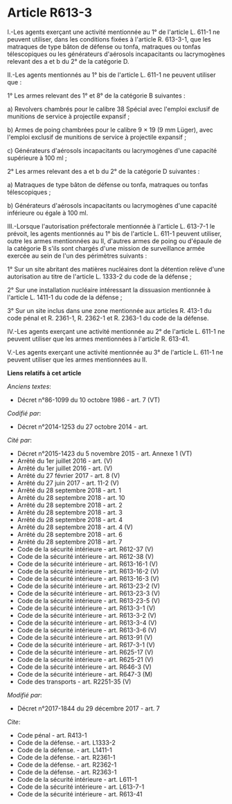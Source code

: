# Article R613-3

I.-Les agents exerçant une activité mentionnée au 1° de l'article L. 611-1 ne peuvent utiliser, dans les conditions fixées à
l'article R. 613-3-1, que les matraques de type bâton de défense ou tonfa, matraques ou tonfas télescopiques ou les
générateurs d'aérosols incapacitants ou lacrymogènes relevant des a et b du 2° de la catégorie D.

II.-Les agents mentionnés au 1° bis de l'article L. 611-1 ne peuvent utiliser que :

1° Les armes relevant des 1° et 8° de la catégorie B suivantes :

a) Revolvers chambrés pour le calibre 38 Spécial avec l'emploi exclusif de munitions de service à projectile expansif ;

b) Armes de poing chambrées pour le calibre 9 × 19 (9 mm Lüger), avec l'emploi exclusif de munitions de service à projectile
expansif ;

c) Générateurs d'aérosols incapacitants ou lacrymogènes d'une capacité supérieure à 100 ml ;

2° Les armes relevant des a et b du 2° de la catégorie D suivantes :

a) Matraques de type bâton de défense ou tonfa, matraques ou tonfas télescopiques ;

b) Générateurs d'aérosols incapacitants ou lacrymogènes d'une capacité inférieure ou égale à 100 ml.

III.-Lorsque l'autorisation préfectorale mentionnée à l'article L. 613-7-1 le prévoit, les agents mentionnés au 1° bis de
l'article L. 611-1 peuvent utiliser, outre les armes mentionnées au II, d'autres armes de poing ou d'épaule de la catégorie B
s'ils sont chargés d'une mission de surveillance armée exercée au sein de l'un des périmètres suivants :

1° Sur un site abritant des matières nucléaires dont la détention relève d'une autorisation au titre de l'article L. 1333-2
du code de la défense ;

2° Sur une installation nucléaire intéressant la dissuasion mentionnée à l'article L. 1411-1 du code de la défense ;

3° Sur un site inclus dans une zone mentionnée aux articles R. 413-1 du code pénal et R. 2361-1, R. 2362-1 et R. 2363-1 du
code de la défense.

IV.-Les agents exerçant une activité mentionnée au 2° de l'article L. 611-1 ne peuvent utiliser que les armes mentionnées à
l'article R. 613-41.

V.-Les agents exerçant une activité mentionnée au 3° de l'article L. 611-1 ne peuvent utiliser que les armes mentionnées au
II.

**Liens relatifs à cet article**

_Anciens textes_:

  - Décret n°86-1099 du 10 octobre 1986 - art. 7 (VT)

_Codifié par_:

  - Décret n°2014-1253 du 27 octobre 2014 - art.

_Cité par_:

  - Décret n°2015-1423 du 5 novembre 2015 - art. Annexe 1 (VT)
  - Arrêté du 1er juillet 2016 - art.   (V)
  - Arrêté du 1er juillet 2016 - art. (V)
  - Arrêté du 27 février 2017 - art. 8 (V)
  - Arrêté du 27 juin 2017 - art. 11-2 (V)
  - Arrêté du 28 septembre 2018 - art. 1
  - Arrêté du 28 septembre 2018 - art. 10
  - Arrêté du 28 septembre 2018 - art. 2
  - Arrêté du 28 septembre 2018 - art. 3
  - Arrêté du 28 septembre 2018 - art. 4
  - Arrêté du 28 septembre 2018 - art. 4 (V)
  - Arrêté du 28 septembre 2018 - art. 6
  - Arrêté du 28 septembre 2018 - art. 7
  - Code de la sécurité intérieure - art. R612-37 (V)
  - Code de la sécurité intérieure - art. R612-38 (V)
  - Code de la sécurité intérieure - art. R613-16-1 (V)
  - Code de la sécurité intérieure - art. R613-16-2 (V)
  - Code de la sécurité intérieure - art. R613-16-3 (V)
  - Code de la sécurité intérieure - art. R613-23-2 (V)
  - Code de la sécurité intérieure - art. R613-23-3 (V)
  - Code de la sécurité intérieure - art. R613-23-5 (V)
  - Code de la sécurité intérieure - art. R613-3-1 (V)
  - Code de la sécurité intérieure - art. R613-3-2 (V)
  - Code de la sécurité intérieure - art. R613-3-4 (V)
  - Code de la sécurité intérieure - art. R613-3-6 (V)
  - Code de la sécurité intérieure - art. R613-91 (V)
  - Code de la sécurité intérieure - art. R617-3-1 (V)
  - Code de la sécurité intérieure - art. R625-17 (V)
  - Code de la sécurité intérieure - art. R625-21 (V)
  - Code de la sécurité intérieure - art. R646-3 (V)
  - Code de la sécurité intérieure - art. R647-3 (M)
  - Code des transports - art. R2251-35 (V)

_Modifié par_:

  - Décret n°2017-1844 du 29 décembre 2017 - art. 7

_Cite_:

  - Code pénal - art. R413-1
  - Code de la défense. - art. L1333-2
  - Code de la défense. - art. L1411-1
  - Code de la défense. - art. R2361-1
  - Code de la défense. - art. R2362-1
  - Code de la défense. - art. R2363-1
  - Code de la sécurité intérieure - art. L611-1
  - Code de la sécurité intérieure - art. L613-7-1
  - Code de la sécurité intérieure - art. R613-41
